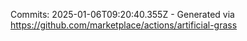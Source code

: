 Commits: 2025-01-06T09:20:40.355Z - Generated via https://github.com/marketplace/actions/artificial-grass
<br>
